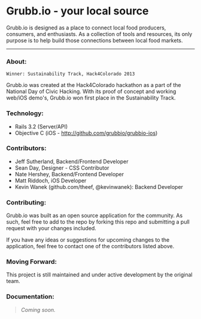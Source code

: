 # Grubb.io - your local source

Grubb.io is designed as a place to connect local food producers, consumers, and enthusiasts.  As a collection of tools and resources, its only purpose is to help build those connections between local food markets.

-----

### About:
`Winner: Sustainability Track, Hack4Colorado 2013`

Grubb.io was created at the Hack4Colorado hackathon as a part of the National Day of Civic Hacking.  With its proof of concept and working web/iOS demo's, Grubb.io won first place in the Sustainability Track.  

### Technology:
- Rails 3.2 (Server/API)
- Objective C (iOS - http://github.com/grubbio/grubbio-ios)

### Contributors:

- Jeff Sutherland, Backend/Frontend Developer
- Sean Day, Designer - CSS Contributor
- Nate Hershey, Backend/Frontend Developer
- Matt Riddoch, iOS Developer
- Kevin Wanek (github.com/theef, @kevinwanek): Backend Developer

### Contributing:
Grubb.io was built as an open source application for the community.  As such, feel free to add to the repo by forking this repo and submitting a pull request with your changes included.

If you have any ideas or suggestions for upcoming changes to the application, feel free to contact one of the contributors listed above.


### Moving Forward:
This project is still maintained and under active development by the original team.  

### Documentation:
> _Coming soon._